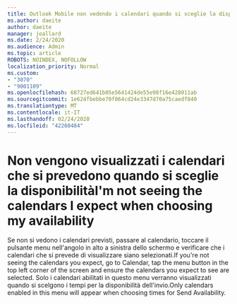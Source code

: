 ```yaml
---
title: Outlook Mobile non vedendo i calendari quando si sceglie la disponibilità
ms.author: daeite
author: daeite
manager: joallard
ms.date: 2/24/2020
ms.audience: Admin
ms.topic: article
ROBOTS: NOINDEX, NOFOLLOW
localization_priority: Normal
ms.custom:
- "3070"
- "9001109"
ms.openlocfilehash: 68727ed641b05e5641424de55e98f16e428011ab
ms.sourcegitcommit: 1e624fbebbe70f064cd24e3347d70a75caedf840
ms.translationtype: MT
ms.contentlocale: it-IT
ms.lasthandoff: 02/24/2020
ms.locfileid: "42260484"
---
```

# <a name="im-not-seeing-the-calendars-i-expect-when-choosing-my-availability"></a><span data-ttu-id="b660a-102">Non vengono visualizzati i calendari che si prevedono quando si sceglie la disponibilità</span><span class="sxs-lookup"><span data-stu-id="b660a-102">I'm not seeing the calendars I expect when choosing my availability</span></span>

<span data-ttu-id="b660a-103">Se non si vedono i calendari previsti, passare al calendario, toccare il pulsante menu nell'angolo in alto a sinistra dello schermo e verificare che i calendari che si prevede di visualizzare siano selezionati.</span><span class="sxs-lookup"><span data-stu-id="b660a-103">If you're not seeing the calendars you expect, go to Calendar, tap the menu button in the top left corner of the screen and ensure the calendars you expect to see are selected.</span></span> <span data-ttu-id="b660a-104">Solo i calendari abilitati in questo menu verranno visualizzati quando si scelgono i tempi per la disponibilità dell'invio.</span><span class="sxs-lookup"><span data-stu-id="b660a-104">Only calendars enabled in this menu will appear when choosing times for Send Availability.</span></span>